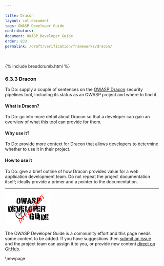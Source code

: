 ```yaml
---

title: Dracon
layout: col-document
tags: OWASP Developer Guide
contributors:
document: OWASP Developer Guide
order: 833
permalink: /draft/verification/frameworks/dracon/

---
```


{% include breadcrumb.html %}

### 6.3.3 Dracon

To Do: supply a couple of sentences on the [OWASP Dracon][dracon] security pipelines tool,
including its status as an OWASP project and where to find it.

#### What is Dracon?

To Do: go into more detail about Dracon so that a developer
can gain an overview of what this tool can provide for them.

#### Why use it?

To Do: provide more context for Dracon that allows developers to determine whether to use it in their project.

#### How to use it

To Do: give a brief outline of how Dracon provides value for a web application development team.
Do not repeat the project documentation itself; ideally provide a primer and a pointer to the documentation.

----

![Developer Guide](../../../assets/images/dg_wip.png "OWASP Developer Guide")

The OWASP Developer Guide is a community effort and this page needs some content to be added.
If you have suggestions then [submit an issue][issue080303] and the project team can assign it to you,
or provide new content [direct on GitHub][edit080303].

[dracon]: https://github.com/thought-machine/dracon/
[edit080303]: https://github.com/OWASP/www-project-developer-guide/blob/main/draft/08-verification/03-frameworks/03-dracon.md
[issue080303]: https://github.com/OWASP/www-project-developer-guide/issues/new?labels=enhancement&template=request.md&title=Update:%2008-verification/03-frameworks/03-dracon

\newpage
